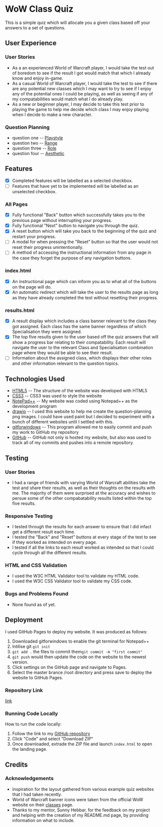 # WoW Class Quiz
This is a simple quiz which will allocate you a given class based off your answers to a set of questions. 
## User Experience
### User Stories
- As a an experienced World of Warcraft player, I would take the test out of boredom to see if the result I got would match that which I already know and enjoy in-game.
- As a casual World of Warcraft player, I would take the test to see if there are any potential new classes which I may want to try to see if I enjoy any of the potential ones I could be playing, as well as seeing if any of my compatabilities would match what I do already play. 
- As a new or beginner player, I may decide to take this test prior to playing the game to help me decide which class I may enjoy playing when I decide to make a new character. 

### Question Planning
- question one 
-- [Playstyle](question-planning/Q1-Playstyle.drawio.png)
- question two
-- [Range](question-planning/Q2-Range.drawio.png)
- question three
-- [Role](question-planning/Q3-Role.drawio.png)
- question four
-- [Aesthetic](question-planning/Q4-Aesthetic.drawio.png)

## Features
- [x] Completed features will be labelled as a selected checkbox.
- [ ] Features that have yet to be implemented will be labelled as an unselected checkbox.

### All Pages
- [x] Fully functional "Back" button which successfully takes you to the previous page without interrupting your progress. 
- [x] Fully functional "Next" button to navigate you through the quiz.
- [x] A reset button which will take you back to the beginning of the quiz and restart your progress.
- [ ] A modal for when pressing the "Reset" button so that the user would not reset their progress unintentionally. 
- [ ] A method of accessing the instructional information from any page in the case they forget the purpose of any navigation buttons. 
### index.html
- [x] An instructional page which can inform you as to what all of the buttons on the page will do. 
- [x] An automatic redirect which will take the user to the results page as long as they have already completed the test without resetting their progress. 
### results.html 
- [x] A result display which includes a class banner relevant to the class they got assigned. Each class has the same banner regardless of which Specialisation they were assigned.
- [x] The top five results given to the user based off the quiz answers that will show a progress bar relating to their compatability. Each result will navigate the user to the relevant Class and Specialisation combination page where they would be able to see their result. 
- [ ] Information about the assigned class, which displays their other roles and other information relevant to the question topics.
## Technologies Used
- [HTML5](https://developer.mozilla.org/en-US/docs/Glossary/HTML5)
-- The structure of the website was developed with HTML5
- [CSS3](https://developer.mozilla.org/en-US/docs/Web/CSS)
-- CSS3 was used to style the website
- [NotePad++](https://notepad-plus-plus.org/downloads/)
-- My website was coded using Notepad++ as the development program
- [drawio](https://drawio-app.com/)
-- I used this website to help me create the question-planning png images. I could have used paint but I decided to experiment with a bunch of different websites until I settled with this.
- [gitforwindows](https://gitforwindows.org/)
-- This program allowed me to easily commit and push my work to GitHub my repository
- [GitHub](https://github.com/)
-- GitHub not only is hosted my website, but also was used to track all of my commits and pushes into a remote repository. 
## Testing 

### User Stories
- I had a range of friends with varying World of Warcraft abilities take the test and share their results, as well as their thoughts on the results with me. The majority of them were surprised at the accuracy and wishes to persue some of the other compabatability results listed within the top five results.

### Responsive Testing
- I tested through the results for each answer to ensure that I did infact get a different result each time.
- I tested the "Back" and "Reset" buttons at every stage of the test to see if they worked as intended on every page.
- I tested if all the links to each result worked as intended so that I could cycle through all the different results. 

### HTML and CSS Validation
- I used the W3C HTML Validator tool to validate my HTML code.
- I used the W3C CSS Validator tool to validate my CSS code.
### Bugs and Problems Found
- None found as of yet.

## Deployment
I used GitHub Pages to deploy my website. It was produced as follows:
1. Downloaded gitforwindows to enable the git terminal for Notepad++
2. Intilise git `git init`
3. `git add .` the files to commit them`git commit -m "first commit"` 
4. `git push` would then update the code on the website to the newest version. 
5. Click settings on the GitHub page and navigate to Pages. 
6. Select the master brance /root directory and press save to deploy the website to GitHub Pages. 

### Repository Link
[link](https://rohtett.github.io/quiz/)
### Running Code Locally
How to run the code locally:
1. Follow the link to my [GitHub repository](https://github.com/rohtett/quiz/)
2. Click "Code" and select "Download ZIP"
3. Once downloaded, extrade the ZIP file and launch `index.html` to open the landing page.

## Credits

### Acknowledgements
- Inspiration for the layout gathered from various example quiz websites that I had taken recently.
- World of Warcraft banner icons were taken from the official WoW website on their [classes](https://worldofwarcraft.com/en-gb/game/classes) page.
- Thanks to my mentor, Sunny Hebbar, for the feedback on my project and helping with the creation of my README.md page, by providing information on what to include. 